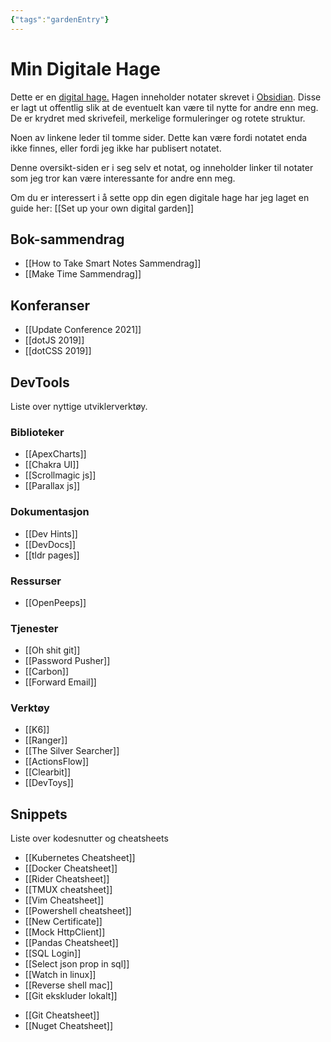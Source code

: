 ```yaml
---
{"tags":"gardenEntry"}
---
```

# Min Digitale Hage
Dette er en [digital hage.](https://maggieappleton.com/garden-history) Hagen inneholder notater skrevet i [Obsidian](https://obsidian.md/). Disse er lagt ut offentlig slik at de eventuelt kan være til nytte for andre enn meg. De er krydret med skrivefeil, merkelige formuleringer og rotete struktur.

Noen av linkene leder til tomme sider. Dette kan være fordi notatet enda ikke finnes, eller fordi jeg ikke har publisert notatet.

Denne oversikt-siden er i seg selv et notat, og inneholder linker til notater som jeg tror kan være interessante for andre enn meg. 

Om du er interessert i å sette opp din egen digitale hage har jeg laget en guide her: 
[[Set up your own digital garden]]

## Bok-sammendrag
- [[How to Take Smart Notes Sammendrag]]
- [[Make Time Sammendrag]]

## Konferanser
- [[Update Conference 2021]]
- [[dotJS 2019]]
- [[dotCSS 2019]]

## DevTools

Liste over nyttige utviklerverktøy.

### Biblioteker
- [[ApexCharts]]
- [[Chakra UI]]
- [[Scrollmagic js]]
- [[Parallax js]]

### Dokumentasjon
- [[Dev Hints]]
- [[DevDocs]]
- [[tldr pages]]

### Ressurser
- [[OpenPeeps]]

### Tjenester
- [[Oh shit git]]
- [[Password Pusher]]
- [[Carbon]]
- [[Forward Email]]

### Verktøy
- [[K6]]
- [[Ranger]]
- [[The Silver Searcher]]
- [[ActionsFlow]]
- [[Clearbit]]
- [[DevToys]]

## Snippets
Liste over kodesnutter og cheatsheets
- [[Kubernetes Cheatsheet]]
- [[Docker Cheatsheet]]
- [[Rider Cheatsheet]]
- [[TMUX cheatsheet]]
- [[Vim Cheatsheet]]
- [[Powershell cheatsheet]]
- [[New Certificate]]
- [[Mock HttpClient]]
- [[Pandas Cheatsheet]]
- [[SQL Login]]
- [[Select json prop in sql]]
- [[Watch in linux]]
- [[Reverse shell mac]]
- [[Git ekskluder lokalt]]
* [[Git Cheatsheet]]
* [[Nuget Cheatsheet]]